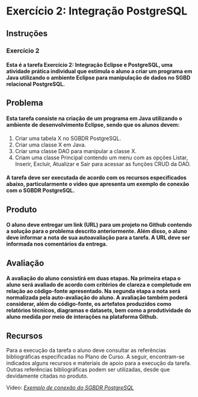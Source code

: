 # Exercício 2: Integração PostgreSQL

## Instruções

### Exercício 2

#### Esta é a tarefa Exercício 2: Integração Eclipse e PostgreSQL, uma atividade prática individual que estimula o aluno a criar um programa em Java utilizando o ambiente Eclipse para manipulação de dados no SGBD relacional PostgreSQL.

## Problema
#### Esta tarefa consiste na criação de um programa em Java utilizando o ambiente de desenvolvimento Eclipse, sendo que os alunos devem:

1. Criar uma tabela X no SGBDR PostgreSQL.
2. Criar uma classe X em Java.
3. Criar uma classe DAO para manipular a classe X.
4. Criam uma classe Principal contendo um menu com as opções Listar, Inserir, Excluir, Atualizar e Sair para acessar as funções CRUD da DAO.

#### A tarefa deve ser executada de acordo com os recursos especificados abaixo, particularmente o video que apresenta um exemplo de conexão com o SGBDR PostgreSQL.

## Produto
#### O aluno deve entregar um link (URL) para um projeto no Github contendo a solução para o problema descrito anteriormente. Além disso, o aluno deve informar a nota de sua autoavaliação para a tarefa. A URL deve ser informada nos comentários da entrega.

## Avaliação
#### A avaliação do aluno consistirá em duas etapas. Na primeira etapa o aluno será avaliado de acordo com critérios de clareza e completude em relação ao código-fonte apresentado. Na segunda etapa a nota será normalizada pela auto-avaliação do aluno.  A avaliação também poderá considerar, além do código-fonte, os artefatos produzidos como relatórios técnicos, diagramas e datasets, bem como a produtividade do aluno medida por meio de interações na plataforma Github.

## Recursos
Para a execução da tarefa o aluno deve consultar as referências bibliográficas especificadas no Plano de Curso. A seguir, encontram-se indicados alguns recursos e materiais de apoio para a execução da tarefa. Outras referências bibliográficas podem ser utilizadas, desde que devidamente citadas no produto.

Video: *[Exemplo de conexão do SGBDR PostgreSQL](https://www.youtube.com/watch?v=iY4jlkh_AHU)*
